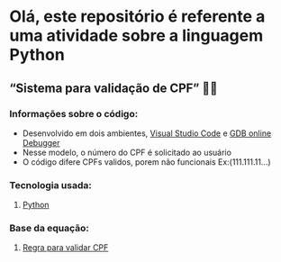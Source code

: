 # Olá, este repositório é referente a uma atividade sobre a linguagem Python

## “Sistema para validação de CPF” :man::woman:



### Informações sobre o código:

* Desenvolvido em dois ambientes, [Visual Studio Code](https://code.visualstudio.com/) e [GDB online Debugger](https://www.onlinegdb.com/)
* Nesse modelo, o número do CPF é solicitado ao usuário
* O código difere CPFs validos, porem não funcionais Ex:(111.111.11...)

### Tecnologia usada:

1. [Python](https://www.w3schools.com/python/)

### Base da equação:

1. [Regra para validar CPF](https://dicasdeprogramacao.com.br/algoritmo-para-validar-cpf/)

